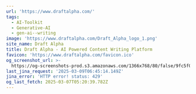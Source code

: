 ```yaml
---
url: 'https://www.draftalpha.com/'
tags:
  - AI-Toolkit
  - Generative-AI
  - gen-ai--writing
image: 'https://www.draftalpha.com/Draft_Alpha_logo_1.png'
site_name: Draft Alpha
title: Draft Alpha - AI Powered Content Writing Platform
favicon: 'https://www.draftalpha.com/favicon.ico'
og_screenshot_url: >-
  https://og-screenshots-prod.s3.amazonaws.com/1366x768/80/false/9fc5f0e0ccfd0e1d1f1765a4bf0636e53c5ac0ca0a9c386b1da131453723cf88.jpeg
last_jina_request: '2025-03-09T06:45:14.149Z'
jina_error: 'HTTP error! status: 429'
og_last_fetch: 2025-03-07T05:20:39.782Z
---
```


